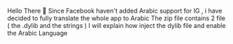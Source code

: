 Hello There 👋
Since Facebook haven't added Arabic support for IG ,
i have decided to fully translate the whole app to Arabic
The zip file contains 2 file ( the .dylib and the strings )
I will explain how inject the dylib file and enable the Arabic Language

